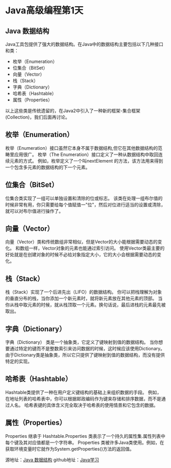 
# Java高级编程第1天
## Java 数据结构

Java工具包提供了强大的数据结构。在Java中的数据结构主要包括以下几种接口和类：
* 枚举（Enumeration）
* 位集合（BitSet）
* 向量（Vector）
* 栈（Stack）
* 字典（Dictionary）
* 哈希表（Hashtable）
* 属性（Properties）

以上这些类是传统遗留的，在Java2中引入了一种新的框架-集合框架(Collection)，我们后面再讨论。

## 枚举（Enumeration）
枚举（Enumeration）接口虽然它本身不属于数据结构,但它在其他数据结构的范畴里应用很广。 枚举（The Enumeration）接口定义了一种从数据结构中取回连续元素的方式。
例如，枚举定义了一个叫nextElement 的方法，该方法用来得到一个包含多元素的数据结构的下一个元素。

## 位集合（BitSet）
位集合类实现了一组可以单独设置和清除的位或标志。
该类在处理一组布尔值的时候非常有用，你只需要给每个值赋值一"位"，然后对位进行适当的设置或清除，就可以对布尔值进行操作了。

## 向量（Vector）
向量（Vector）类和传统数组非常相似，但是Vector的大小能根据需要动态的变化。
和数组一样，Vector对象的元素也能通过索引访问。
使用Vector类最主要的好处就是在创建对象的时候不必给对象指定大小，它的大小会根据需要动态的变化。
## 栈（Stack）
栈（Stack）实现了一个后进先出（LIFO）的数据结构。
你可以把栈理解为对象的垂直分布的栈，当你添加一个新元素时，就将新元素放在其他元素的顶部。
当你从栈中取元素的时候，就从栈顶取一个元素。换句话说，最后进栈的元素最先被取出。

## 字典（Dictionary）
字典（Dictionary） 类是一个抽象类，它定义了键映射到值的数据结构。
当你想要通过特定的键而不是整数索引来访问数据的时候，这时候应该使用Dictionary。
由于Dictionary类是抽象类，所以它只提供了键映射到值的数据结构，而没有提供特定的实现。

## 哈希表（Hashtable）
Hashtable类提供了一种在用户定义键结构的基础上来组织数据的手段。
例如，在地址列表的哈希表中，你可以根据邮政编码作为键来存储和排序数据，而不是通过人名。
哈希表键的具体含义完全取决于哈希表的使用情景和它包含的数据。
## 属性（Properties）
Properties 继承于 Hashtable.Properties 类表示了一个持久的属性集.属性列表中每个键及其对应值都是一个字符串。
Properties 类被许多Java类使用。例如，在获取环境变量时它就作为System.getProperties()方法的返回值。

源地址：[Java 数据结构](https://www.runoob.com/java/java-data-structures.html)
github地址：[Java学习](https://github.com/shaveKevin/SKJAVALearning)